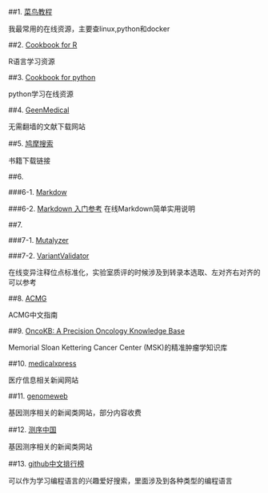 ##1. [菜鸟教程](https://www.runoob.com) 

我最常用的在线资源，主要查linux,python和docker

##2. [Cookbook for R](http://www.cookbook-r.com)

R语言学习资源

##3. [Cookbook for python](http://python3-cookbook.readthedocs.io/zh_CN/latest/index.html)

python学习在线资源

##4. [GeenMedical](https://www.geenmedical.com)

无需翻墙的文献下载网站

##5. [鸠摩搜索](https://www.jiumodiary.com)

书籍下载链接

##6. 

###6-1. [Markdow](https://commonmark.org/help/)

###6-2. [Markdown 入门参考](https://github.com/LearnShare/Learning-Markdown)
在线Markdown简单实用说明

##7. 

###7-1. [Mutalyzer](https://mutalyzer.nl)

###7-2. [VariantValidator](https://variantvalidator.org)

在线变异注释位点标准化，实验室质评的时候涉及到转录本选取、左对齐右对齐的可以参考

##8. [ACMG](http://acmg.cbgc.org.cn/doku.php?id=start)

ACMG中文指南

##9. [OncoKB: A Precision Oncology Knowledge Base](https://www.oncokb.org/)

Memorial Sloan Kettering Cancer Center (MSK)的精准肿瘤学知识库

##10. [medicalxpress](https://medicalxpress.com/)

医疗信息相关新闻网站

##11. [genomeweb](https://www.genomeweb.com/)

基因测序相关的新闻类网站，部分内容收费

##12. [测序中国](https://www.seqchina.cn/)

基因测序相关的新闻类网站

##13. [github中文排行榜](https://github.com/kon9chunkit/GitHub-Chinese-Top-Charts)

可以作为学习编程语言的兴趣爱好搜索，里面涉及到各种类型的编程语言